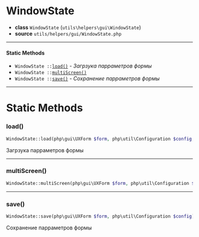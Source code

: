 # WindowState

- **class** `WindowState` (`utils\helpers\gui\WindowState`)
- **source** `utils/helpers/gui/WindowState.php`

---

#### Static Methods

- `WindowState ::`[`load()`](#method-load) - _Загрзука парраметров формы_
- `WindowState ::`[`multiScreen()`](#method-multiscreen)
- `WindowState ::`[`save()`](#method-save) - _Сохранение парраметров формы_

---
# Static Methods

<a name="method-load"></a>

### load()
```php
WindowState::load(php\gui\UXForm $form, php\util\Configuration $config, mixed $changeLayoutSize): void
```
Загрзука парраметров формы

---

<a name="method-multiscreen"></a>

### multiScreen()
```php
WindowState::multiScreen(php\gui\UXForm $form, php\util\Configuration $config): void
```

---

<a name="method-save"></a>

### save()
```php
WindowState::save(php\gui\UXForm $form, php\util\Configuration $config): void
```
Сохранение парраметров формы